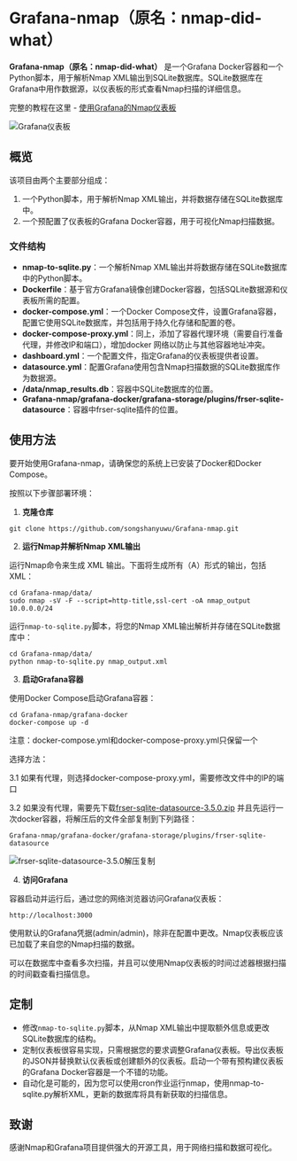 # Grafana-nmap（原名：nmap-did-what）

**Grafana-nmap（原名：nmap-did-what）** 是一个Grafana Docker容器和一个Python脚本，用于解析Nmap XML输出到SQLite数据库。SQLite数据库在Grafana中用作数据源，以仪表板的形式查看Nmap扫描的详细信息。

完整的教程在这里 - [使用Grafana的Nmap仪表板](https://hackertarget.com/nmap-dashboard-with-grafana/)

![Grafana仪表板](https://hackertarget.com/images/nmap-grafana-dashboard.webp)

## 概览

该项目由两个主要部分组成：

1. 一个Python脚本，用于解析Nmap XML输出，并将数据存储在SQLite数据库中。
2. 一个预配置了仪表板的Grafana Docker容器，用于可视化Nmap扫描数据。

### 文件结构

- **nmap-to-sqlite.py**：一个解析Nmap XML输出并将数据存储在SQLite数据库中的Python脚本。
- **Dockerfile**：基于官方Grafana镜像创建Docker容器，包括SQLite数据源和仪表板所需的配置。
- **docker-compose.yml**：一个Docker Compose文件，设置Grafana容器，配置它使用SQLite数据库，并包括用于持久化存储和配置的卷。
- **docker-compose-proxy.yml**：同上，添加了容器代理环境（需要自行准备代理，并修改IP和端口），增加docker 网络以防止与其他容器地址冲突。
- **dashboard.yml**：一个配置文件，指定Grafana的仪表板提供者设置。
- **datasource.yml**：配置Grafana使用包含Nmap扫描数据的SQLite数据库作为数据源。
- **/data/nmap_results.db**：容器中SQLite数据库的位置。
- **Grafana-nmap/grafana-docker/grafana-storage/plugins/frser-sqlite-datasource**：容器中frser-sqlite插件的位置。

## 使用方法

要开始使用Grafana-nmap，请确保您的系统上已安装了Docker和Docker Compose。

按照以下步骤部署环境：

1. **克隆仓库**

```
git clone https://github.com/songshanyuwu/Grafana-nmap.git
```

2. **运行Nmap并解析Nmap XML输出**
   
运行Nmap命令来生成 XML 输出。下面将生成所有（A）形式的输出，包括 XML：

```
cd Grafana-nmap/data/
sudo nmap -sV -F --script=http-title,ssl-cert -oA nmap_output 10.0.0.0/24
```

运行`nmap-to-sqlite.py`脚本，将您的Nmap XML输出解析并存储在SQLite数据库中：

```
cd Grafana-nmap/data/
python nmap-to-sqlite.py nmap_output.xml
```

3. **启动Grafana容器**

使用Docker Compose启动Grafana容器：

```
cd Grafana-nmap/grafana-docker
docker-compose up -d
```

注意：docker-compose.yml和docker-compose-proxy.yml只保留一个

选择方法：

3.1 如果有代理，则选择docker-compose-proxy.yml，需要修改文件中的IP的端口

3.2 如果没有代理，需要先下载[frser-sqlite-datasource-3.5.0.zip](https://storage.googleapis.com/plugins-community/frser-sqlite-datasource/release/3.5.0/frser-sqlite-datasource-3.5.0.zip)
并且先运行一次docker容器，将解压后的文件全部复制到下列路径：

```
Grafana-nmap/grafana-docker/grafana-storage/plugins/frser-sqlite-datasource
```
![frser-sqlite-datasource-3.5.0解压复制](https://github.com/songshanyuwu/Grafana-nmap/img/)

4. **访问Grafana**

容器启动并运行后，通过您的网络浏览器访问Grafana仪表板：

```
http://localhost:3000
```


使用默认的Grafana凭据(admin/admin)，除非在配置中更改。Nmap仪表板应该已加载了来自您的Nmap扫描的数据。

可以在数据库中查看多次扫描，并且可以使用Nmap仪表板的时间过滤器根据扫描的时间戳查看扫描信息。




## 定制

- 修改`nmap-to-sqlite.py`脚本，从Nmap XML输出中提取额外信息或更改SQLite数据库的结构。
- 定制仪表板很容易实现，只需根据您的要求调整Grafana仪表板。导出仪表板的JSON并替换默认仪表板或创建额外的仪表板。启动一个带有预构建仪表板的Grafana Docker容器是一个不错的功能。
- 自动化是可能的，因为您可以使用cron作业运行nmap，使用nmap-to-sqlite.py解析XML，更新的数据库将具有新获取的扫描信息。

## 致谢

感谢Nmap和Grafana项目提供强大的开源工具，用于网络扫描和数据可视化。
